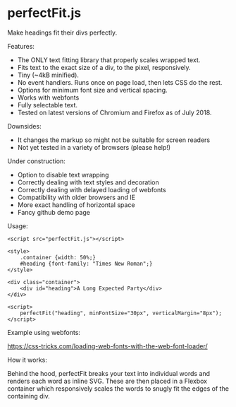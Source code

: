 # perfectFit.js
Make headings fit their divs perfectly.

Features:
- The ONLY text fitting library that properly scales wrapped text.
- Fits text to the exact size of a div, to the pixel, responsively.
- Tiny (~4kB minified).
- No event handlers. Runs once on page load, then lets CSS do the rest. 
- Options for minimum font size and vertical spacing.
- Works with webfonts
- Fully selectable text.
- Tested on latest versions of Chromium and Firefox as of July 2018.

Downsides:
- It changes the markup so might not be suitable for screen readers
- Not yet tested in a variety of browsers (please help!)

Under construction:
- Option to disable text wrapping
- Correctly dealing with text styles and decoration
- Correctly dealing with delayed loading of webfonts
- Compatibility with older browsers and IE
- More exact handling of horizontal space
- Fancy github demo page

Usage:
```
<script src="perfectFit.js"></script>

<style>
    .container {width: 50%;}
    #heading {font-family: "Times New Roman";}
</style>

<div class="container">
    <div id="heading">A Long Expected Party</div>
</div>

<script>
    perfectFit("heading", minFontSize="30px", verticalMargin="8px");
</script>
```

Example using webfonts:

https://css-tricks.com/loading-web-fonts-with-the-web-font-loader/

How it works:

Behind the hood, perfectFit breaks your text into individual words and renders
each word as inline SVG. These are then placed in a Flexbox container which
responsively scales the words to snugly fit the edges of the containing div.

